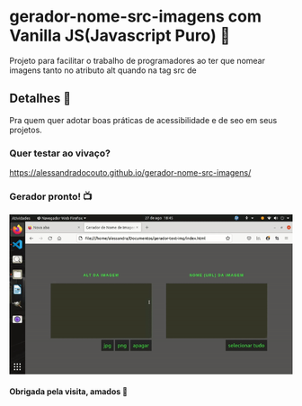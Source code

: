 # gerador-nome-src-imagens com Vanilla JS(Javascript Puro) 💝
Projeto para facilitar o trabalho de programadores ao ter que nomear imagens tanto no atributo alt quando na tag src de 

## Detalhes 💁

Pra quem quer adotar boas práticas de acessibilidade e de seo em seus projetos.

### Quer testar ao vivaço?

https://alessandradocouto.github.io/gerador-nome-src-imagens/

### Gerador pronto! 📺

<img src="https://github.com/alessandradocouto/gerador-nome-src-imagens/blob/master/gif_gerador.gif">

#### Obrigada pela visita, amados 🍻



